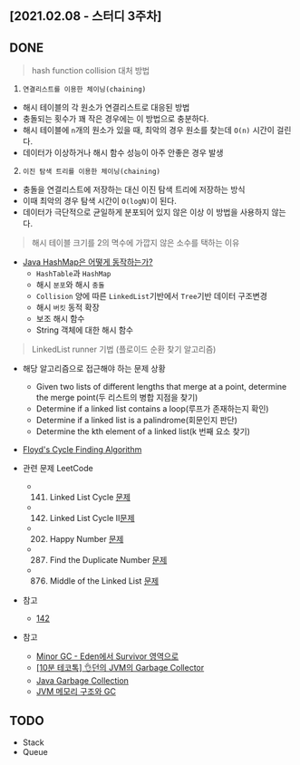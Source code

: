 ## [2021.02.08 - 스터디 3주차]

## DONE
> hash function collision 대처 방법
1. `연결리스트를 이용한 체이닝(chaining)`
  - 해시 테이블의 각 원소가 연결리스트로 대응된 방법
  - 충돌되는 횟수가 꽤 작은 경우에는 이 방법으로 충분하다.
  - 해시 테이블에 `n`개의 원소가 있을 때, 최악의 경우 원소를 찾는데 `O(n)` 시간이 걸린다.
  - 데이터가 이상하거나 해시 함수 성능이 아주 안좋은 경우 발생

2. `이진 탐색 트리를 이용한 체이닝(chaining)`
  - 충돌을 연결리스트에 저장하는 대신 이진 탐색 트리에 저장하는 방식
  - 이때 최악의 경우 탐색 시간이 `O(logN)`이 된다.
  - 데이터가 극단적으로 균일하게 분포되어 있지 않은 이상 이 방법을 사용하지 않는다.

> 해시 테이블 크기를 2의 멱수에 가깝지 않은 소수를 택하는 이유
- [Java HashMap은 어떻게 동작하는가?](https://d2.naver.com/helloworld/831311)
  - `HashTable`과 `HashMap`
  - 해시 `분포`와 해시 `충돌`
  - `Collision` 양에 따른 `LinkedList`기반에서 `Tree`기반 데이터 구조변경
  - 해시 `버킷` 동적 확장
  - 보조 해시 함수
  - String 객체에 대한 해시 함수

> LinkedList runner 기법 (플로이드 순환 찾기 알고리즘)
- 해당 알고리즘으로 접근해야 하는 문제 상황
  - Given two lists of different lengths that merge at a point, determine the merge point(두 리스트의 병합 지점을 찾기)
  - Determine if a linked list contains a loop(루프가 존재하는지 확인)
  - Determine if a linked list is a palindrome(회문인지 판단)
  - Determine the kth element of a linked list(k 번째 요소 찾기)

- [Floyd's Cycle Finding Algorithm](https://blog.usejournal.com/algorithm-spotlight-floyds-cycle-detection-algorithm-996bd8fc2b91)

- 관련 문제 LeetCode
  - 141. Linked List Cycle [문제](https://leetcode.com/problems/linked-list-cycle/)
  - 142. Linked List Cycle II[문제](https://leetcode.com/problems/linked-list-cycle-ii/)
  - 202. Happy Number [문제](https://leetcode.com/problems/happy-number/)
  - 287. Find the Duplicate Number [문제](https://leetcode.com/problems/find-the-duplicate-number/)
  - 876. Middle of the Linked List [문제](https://leetcode.com/problems/middle-of-the-linked-list/solution/)

- 참고
  - [142](https://www.youtube.com/watch?v=SPKJz8oPJo4)

- 참고
  - [Minor GC - Eden에서 Survivor 영역으로](https://johngrib.github.io/wiki/java-gc-eden-to-survivor/)
  - [[10분 테코톡] 👌던의 JVM의 Garbage Collector](https://www.youtube.com/watch?v=vZRmCbl871I&feature=share)
  - [Java Garbage Collection](https://d2.naver.com/helloworld/1329)
  - [JVM 메모리 구조와 GC](https://johngrib.github.io/wiki/jvm-memory/)

## TODO

- Stack
- Queue
